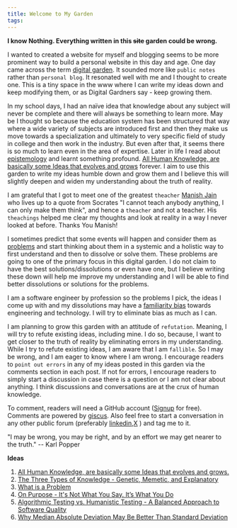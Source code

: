 ```yaml
---
title: Welcome to My Garden
tags:
---
```

**I know Nothing. Everything written in this ~~site~~ garden could be wrong.** 

I wanted to created a website for myself and blogging seems to be more prominent way to build a personal website in this day and age. One day came across the term [digital garden](https://www.technologyreview.com/2020/09/03/1007716/digital-gardens-let-you-cultivate-your-own-little-bit-of-the-internet/). It sounded more like `public notes`  rather than `personal blog`. It resonated well with me and I thought to create one. This is a tiny space in the www where I can write my ideas down and keep modifying them, or as Digital Gardners say - keep growing them. 

In my school days, I had an naïve idea that knowledge about any subject will never be complete and there will always be something to learn more. May be I thought so because the education system has been structured that way where a wide variety of subjects are introduced first and then they make us move towards a specialization and ultimately to very specific field of study in college and then work in the industry. But even after that, it seems there is so much to learn even in the area of expertise. Later in life I read about [epistemology](https://en.wikipedia.org/wiki/Epistemology) and learnt something profound. [All Human Knowledge,  are basically some Ideas that evolves and grows](human_knowledge.md) forever.  I aim to use this garden to write my ideas humble down and grow them and I believe this will slightly deepen and widen my understanding about the truth of reality. 

I am grateful that I got to meet one of the greatest `theacher` [Manish Jain](https://www.linkedin.com/in/manishjain99/) who lives up to a quote from Socrates "I cannot teach anybody anything, I can only make them think", and hence a `theacher` and not a teacher. His `theachings` helped me clear my thoughts and look at reality in a way I never looked at before. Thanks You Manish!

I sometimes predict that some events will happen and consider them as [problems](problem.md) and start thinking about them in a systemic and a holistic way to first understand and then to dissolve or solve them. These problems are going to one of the primary focus in this digital garden. I do not claim to have the best solutions/dissolutions or even have one, but I believe writing these down will help me improve my understanding and I will be able to find better dissolutions or solutions for the problems.

I am a software engineer by profession so the problems I pick, the ideas I come up with and my dissolutions may have a [familiarity bias](https://www.thebehavioralscientist.com/glossary/familiarity-bias)  towards engineering and technology. I will try to eliminate bias as much as I can. 

I am planning to grow this garden with an attitude of `refutation`. Meaning, I will try to refute existing ideas, including mine. I do so, because, I want to get closer to the truth of reality by eliminating errors in my understanding. While I try to refute existing ideas, I am aware that I am `fallible`. So I may be wrong, and I am eager to know where I am wrong. I encourage readers to `point out errors`  in any of my ideas posted in this garden via the comments section in each post. If not for errors, I encourage readers to simply start a discussion in case there is a question or I am not clear about anything. I think discussions and conversations are at the crux of human knowledge. 

To comment, readers will need a GitHub account ([Signup](https://github.com/signup) for free). Comments are powered by [giscus](https://giscus.app/). Also feel free to start a conversation in any other public forum (preferably [linkedin](https://www.linkedin.com/in/jbadhree/),[X](https://x.com/jbadhree) ) and tag me to it.

"I may be wrong, you may be right, and by an effort we may get nearer to the truth."
-- Karl Popper

**Ideas**

1. [All Human Knowledge,  are basically some Ideas that evolves and grows.](human_knowledge.md)
2. [The Three Types of Knowledge - Genetic, Memetic, and Explanatory](types_of_knowledge.md)
3. [What is a Problem](problem.md)
4. [On Purpose - It's Not What You Say. It’s What You Do](purpose.md)
5. [Algorithmic Testing vs. Humanistic Testing - A Balanced Approach to Software Quality](algorithmic_testing_vs_humanistic_testing.md)
6. [Why Median Absolute Deviation May Be Better Than Standard Deviation](median_deviation.md)





